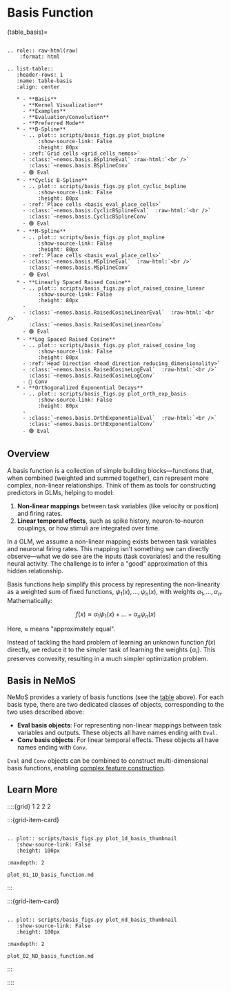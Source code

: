 # Basis Function

(table_basis)=
```{eval-rst}

.. role:: raw-html(raw)
    :format: html
    
.. list-table::
   :header-rows: 1
   :name: table-basis
   :align: center

   * - **Basis**
     - **Kernel Visualization**
     - **Examples**
     - **Evaluation/Convolution**
     - **Preferred Mode**
   * - **B-Spline**
     - .. plot:: scripts/basis_figs.py plot_bspline
          :show-source-link: False
          :height: 80px
     - :ref:`Grid cells <grid_cells_nemos>`
     - :class:`~nemos.basis.BSplineEval` :raw-html:`<br />`
       :class:`~nemos.basis.BSplineConv`
     - 🟢 Eval
   * - **Cyclic B-Spline**
     - .. plot:: scripts/basis_figs.py plot_cyclic_bspline
          :show-source-link: False
          :height: 80px
     - :ref:`Place cells <basis_eval_place_cells>`
     - :class:`~nemos.basis.CyclicBSplineEval`  :raw-html:`<br />`
       :class:`~nemos.basis.CyclicBSplineConv`
     - 🟢 Eval
   * - **M-Spline**
     - .. plot:: scripts/basis_figs.py plot_mspline
          :show-source-link: False
          :height: 80px
     - :ref:`Place cells <basis_eval_place_cells>`
     - :class:`~nemos.basis.MSplineEval`  :raw-html:`<br />`
       :class:`~nemos.basis.MSplineConv`
     - 🟢 Eval
   * - **Linearly Spaced Raised Cosine**
     - .. plot:: scripts/basis_figs.py plot_raised_cosine_linear
          :show-source-link: False
          :height: 80px
     - 
     - :class:`~nemos.basis.RaisedCosineLinearEval`  :raw-html:`<br />`
       :class:`~nemos.basis.RaisedCosineLinearConv`
     - 🟢 Eval
   * - **Log Spaced Raised Cosine**
     - .. plot:: scripts/basis_figs.py plot_raised_cosine_log
          :show-source-link: False
          :height: 80px
     - :ref:`Head Direction <head_direction_reducing_dimensionality>`
     - :class:`~nemos.basis.RaisedCosineLogEval`  :raw-html:`<br />`
       :class:`~nemos.basis.RaisedCosineLogConv`
     - 🔵 Conv
   * - **Orthogonalized Exponential Decays**
     - .. plot:: scripts/basis_figs.py plot_orth_exp_basis
          :show-source-link: False
          :height: 80px
     - 
     - :class:`~nemos.basis.OrthExponentialEval`  :raw-html:`<br />`
       :class:`~nemos.basis.OrthExponentialConv`
     - 🟢 Eval
```

## Overview

A basis function is a collection of simple building blocks—functions that, when combined (weighted and summed together), can represent more complex, non-linear relationships. Think of them as tools for constructing predictors in GLMs, helping to model:

1. **Non-linear mappings** between task variables (like velocity or position) and firing rates.
2. **Linear temporal effects**, such as spike history, neuron-to-neuron couplings, or how stimuli are integrated over time.

In a GLM, we assume a non-linear mapping exists between task variables and neuronal firing rates. This mapping isn’t something we can directly observe—what we do see are the inputs (task covariates) and the resulting neural activity. The challenge is to infer a "good" approximation of this hidden relationship.

Basis functions help simplify this process by representing the non-linearity as a weighted sum of fixed functions, $\psi_1(x), \dots, \psi_n(x)$, with weights $\alpha_1, \dots, \alpha_n$. Mathematically:

$$
f(x) \approx \alpha_1 \psi_1(x) + \dots + \alpha_n \psi_n(x)
$$

Here, $\approx$ means "approximately equal". 

Instead of tackling the hard problem of learning an unknown function $f(x)$ directly, we reduce it to the simpler task of learning the weights $\{\alpha_i\}$. This preserves convexity, resulting in a much simpler optimization problem.


## Basis in NeMoS

NeMoS provides a variety of basis functions (see the [table](table_basis) above). For each basis type, there are two dedicated classes of objects, corresponding to the two uses described above:

- **Eval basis objects**: For representing non-linear mappings between task variables and outputs. These objects all have names ending with `Eval`.
- **Conv basis objects**: For linear temporal effects. These objects all have names ending with `Conv`.

`Eval` and `Conv` objects can be combined to construct multi-dimensional basis functions, enabling [complex feature construction](composing_basis_function).

## Learn More

::::{grid} 1 2 2 2

:::{grid-item-card}

```{eval-rst}

.. plot:: scripts/basis_figs.py plot_1d_basis_thumbnail
   :show-source-link: False
   :height: 100px
```

```{toctree}
:maxdepth: 2

plot_01_1D_basis_function.md
```
:::

:::{grid-item-card}

```{eval-rst}

.. plot:: scripts/basis_figs.py plot_nd_basis_thumbnail
   :show-source-link: False
   :height: 100px
```

```{toctree}
:maxdepth: 2

plot_02_ND_basis_function.md
```
:::

::::
